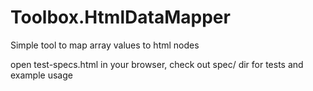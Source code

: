 Toolbox.HtmlDataMapper
======================

Simple tool to map array values to html nodes

open test-specs.html in your browser, check out spec/ dir for tests and example usage
